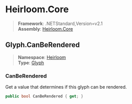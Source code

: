 # Heirloom.Core

> **Framework**: .NETStandard,Version=v2.1  
> **Assembly**: [Heirloom.Core][0]  

## Glyph.CanBeRendered

> **Namespace**: [Heirloom][0]  
> **Type**: [Glyph][1]  

### CanBeRendered

Get a value that determines if this glyph can be rendered.

```cs
public bool CanBeRendered { get; }
```

[0]: ../../../Heirloom.Core.md
[1]: ../Glyph.md
